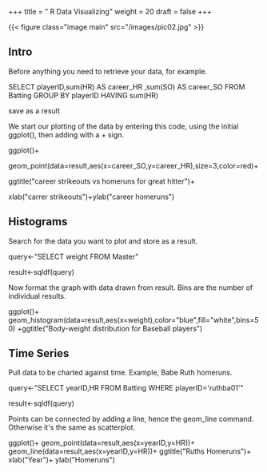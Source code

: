 +++
title = " R Data Visualizing"
weight = 20
draft = false
+++


{{< figure class="image main" src="/images/pic02.jpg" >}}

## Intro

<p>Before anything you need to retrieve your data, for example.</p>

<p> SELECT playerID,sum(HR) AS career_HR ,sum(SO) AS career_SO FROM Batting GROUP BY playerID HAVING sum(HR)</p>

<p>save as a result</p>

<p>We start our plotting of the data by entering this code, using the initial ggplot(), then adding with a + sign.</p>

<p> ggplot()+ <p/>
  <p>geom_point(data=result,aes(x=career_SO,y=career_HR),size=3,color=red)+</p>
  
  <p>ggtitle("career strikeouts vs homeruns for great hitter")+</p>
    
  <p>xlab("carrer strikeouts")+ylab("career homeruns")</p>


## Histograms

Search for the data you want to plot and store as a result. 

 query<-"SELECT weight
 FROM Master"

 result<-sqldf(query)
      
Now format the graph with data drawn from result. Bins are the number of individual results. 

 ggplot()+
   geom_histogram(data=result,aes(x=weight),color="blue",fill="white",bins=50)
   +ggtitle("Body-weight distribution for Baseball players")
   
## Time Series

Pull data to be charted against time. Example, Babe Ruth homeruns.


 query<-"SELECT yearID,HR
 FROM Batting
 WHERE playerID='ruthba01'"

 result<-sqldf(query)

Points can be connected by adding a line, hence the geom_line command. Otherwise it's the same as scatterplot.

 ggplot()+
   geom_point(data=result,aes(x=yearID,y=HR))+
   geom_line(data=result,aes(x=yearID,y=HR))+
   ggtitle("Ruths Homeruns")+
   xlab("Year")+
   ylab("Homeruns")


    
    
    